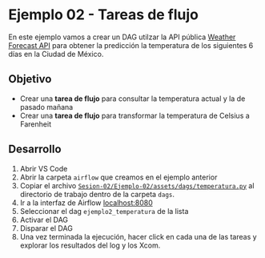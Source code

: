 # Ejemplo 02 - Tareas de flujo

En este ejemplo vamos a crear un DAG utilzar la API pública [Weather Forecast API](https://open-meteo.com/en/docs#latitude=19.43&longitude=-99.13&hourly=temperature_2m) para obtener la predicción la temperatura de los siguientes 6 días en la Ciudad de México.

## Objetivo

* Crear una **tarea de flujo**  para consultar la temperatura actual y la de pasado mañana
* Crear una **tarea de flujo** para transformar la temperatura de Celsius a Farenheit

## Desarrollo

1. Abrir VS Code
2. Abrir la carpeta `airflow` que creamos en el ejemplo anterior
3. Copiar el archivo [`Sesion-02/Ejemplo-02/assets/dags/temperatura.py`](assets/dags/apod.py) al directorio de trabajo dentro de la carpeta `dags`.
4. Ir a la interfaz de Airflow [localhost:8080](localhost:8080)
5. Seleccionar el dag `ejemplo2_temperatura` de la lista
6. Activar el DAG
7. Disparar el DAG
8. Una vez terminada la ejecución, hacer click en cada una de las tareas y explorar los resultados del log y los Xcom.
